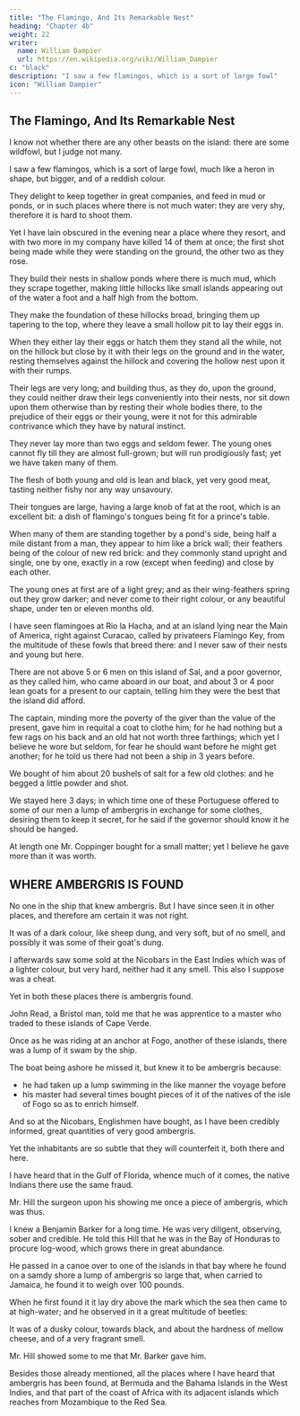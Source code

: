 ```yaml
---
title: "The Flamingo, And Its Remarkable Nest"
heading: "Chapter 4b"
weight: 22
writer:
  name: William Dampier
  url: https://en.wikipedia.org/wiki/William_Dampier
c: "black"
description: "I saw a few flamingos, which is a sort of large fowl"
icon: "William Dampier"
---
```



## The Flamingo, And Its Remarkable Nest

I know not whether there are any other beasts on the island: there are some wildfowl, but I judge not many. 

I saw a few flamingos, which is a sort of large fowl, much like a heron in shape, but bigger, and of a reddish colour. 

They delight to keep together in great companies, and feed in mud or ponds, or in such places where there is not much water: they are very shy, therefore it is hard to shoot them. 

Yet I have lain obscured in the evening near a place where they resort, and with two more in my company have killed 14 of them at once; the first shot being made while they were standing on the ground, the other two as they rose. 

They build their nests in shallow ponds where there is much mud, which they scrape together, making little hillocks like small islands appearing out of the water a foot and a half high from the bottom. 

They make the foundation of these hillocks broad, bringing them up tapering to the top, where they leave a small hollow pit to lay their eggs in.

When they either lay their eggs or hatch them they stand all the while, not on the hillock but close by it with their legs on the ground and in the water, resting themselves against the hillock and covering the hollow nest upon it with their rumps. 

Their legs are very long; and building thus, as they do, upon the ground, they could neither draw their legs conveniently into their nests, nor sit down upon them otherwise than by resting their whole bodies there, to the prejudice of their eggs or their young, were it not for this admirable contrivance which they have by natural instinct.

They never lay more than two eggs and seldom fewer. The young ones cannot fly till they are almost full-grown; but will run prodigiously fast; yet we have taken many of them. 

The flesh of both young and old is lean and black, yet very good meat, tasting neither fishy nor any way unsavoury. 

Their tongues are large, having a large knob of fat at the root, which is an excellent bit: a dish of flamingo's tongues being fit for a prince's table.

When many of them are standing together by a pond's side, being half a mile distant from a man, they appear to him like a brick wall; their feathers being of the colour of new red brick: and they commonly stand upright and single, one by one, exactly in a row (except when feeding) and close by each other. 

The young ones at first are of a light grey; and as their wing-feathers spring out they grow darker; and never come to their right colour, or any beautiful shape, under ten or eleven months old. 

I have seen flamingoes at Rio la Hacha, and at an island lying near the Main of America, right against Curacao, called by privateers Flamingo Key, from the multitude of these fowls that breed there: and I never saw of their nests and young but here.

There are not above 5 or 6 men on this island of Sal, and a poor governor, as they called him, who came aboard in our boat, and about 3 or 4 poor lean goats for a present to our captain, telling him they were the best that the island did afford. 

The captain, minding more the poverty of the giver than the value of the present, gave him in requital a coat to clothe him; for he had nothing but a few rags on his back and an old hat not worth three farthings; which yet I believe he wore but seldom, for fear he should want before he might get another; for he told us there had not been a ship in 3 years before. 

We bought of him about 20 bushels of salt for a few old clothes: and he begged a little powder and shot. 

We stayed here 3 days; in which time one of these Portuguese offered to some of our men a lump of ambergris in exchange for some clothes, desiring them to keep it secret, for he said if the governor should know it he should be hanged. 

At length one Mr. Coppinger bought for a small matter; yet I believe he gave more than it was worth.


## WHERE AMBERGRIS IS FOUND

No one in the ship that knew ambergris. But I have since seen it in other places, and therefore am certain it was not right. 

It was of a dark colour, like sheep dung, and very soft, but of no smell, and possibly it was some of their goat's dung. 

I afterwards saw some sold at the Nicobars in the East Indies which was of a lighter colour, but very hard, neither had it any smell. This also I suppose was a cheat. 

Yet in both these places there is ambergris found.

John Read, a Bristol man, told me that he was apprentice to a master who traded to these islands of Cape Verde.

Once as he was riding at an anchor at Fogo, another of these islands, there was a lump of it swam by the ship.

The boat being ashore he missed it, but knew it to be ambergris because:
- he had taken up a lump swimming in the like manner the voyage before
- his master had several times bought pieces of it of the natives of the isle of Fogo so as to enrich himself. 

And so at the Nicobars, Englishmen have bought, as I have been credibly informed, great quantities of very good ambergris. 

Yet the inhabitants are so subtle that they will counterfeit it, both there and here.

I have heard that in the Gulf of Florida, whence much of it comes, the native Indians there use the same fraud.

Mr. Hill the surgeon upon his showing me once a piece of ambergris, which was thus. 

I knew a Benjamin Barker for a long time. He was very diligent, observing, sober and credible. He  told this Hill that he was in the Bay of Honduras to procure log-wood, which grows there in great abundance. 

He passed in a canoe over to one of the islands in that bay where he found on a samdy shore a lump of ambergris so large that, when carried to Jamaica, he found it to weigh over 100 pounds.

When he first found it it lay dry above the mark which the sea then came to at high-water; and he observed in it a great multitude of beetles: 

It was of a dusky colour, towards black, and about the hardness of mellow cheese, and of a very fragrant smell. 

Mr. Hill showed some to me that Mr. Barker gave him.

Besides those already mentioned, all the places where I have heard that ambergris has been found, at Bermuda and the Bahama Islands in the West Indies, and that part of the coast of Africa with its adjacent islands which reaches from Mozambique to the Red Sea.

